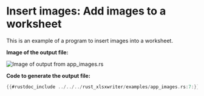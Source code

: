 # Insert images: Add images to a worksheet

This is an example of a program to insert images into a worksheet.

**Image of the output file:**

![Image of output from app_images.rs](../../images/app_images.png)

**Code to generate the output file:**

```rust
{{#rustdoc_include ../../../rust_xlsxwriter/examples/app_images.rs:7:}}
```